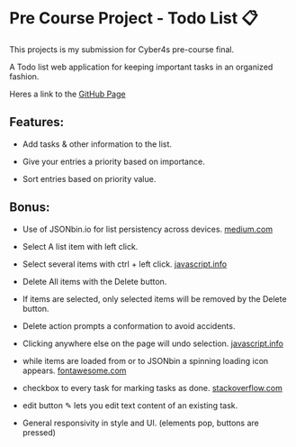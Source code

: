 # Pre Course Project - Todo List 📋

This projects is my submission for Cyber4s pre-course final.

A Todo list web application for keeping important tasks in an organized fashion.

Heres a link to the [GitHub Page](https://alontzafari.github.io/todo-app/src/)

## Features:

- Add tasks & other information to the list.

- Give your entries a priority based on importance.

- Sort entries based on priority value.

## Bonus:

- Use of JSONbin.io for list persistency across devices. [medium.com](https://medium.com/@9cv9official/what-are-get-post-put-patch-delete-a-walkthrough-with-javascripts-fetch-api-17be31755d28)

- Select A list item with left click.

- Select several items with ctrl + left click. [javascript.info](https://javascript.info/mouse-events-basics#selectable-list)

- Delete All items with the Delete button.

- If items are selected, only selected items will be removed by the Delete button.

- Delete action prompts a conformation to avoid accidents.

- Clicking anywhere else on the page will undo selection. [javascript.info](https://javascript.info/event-delegation)

- while items are loaded from or to JSONbin a spinning loading icon appears. [fontawesome.com](https://fontawesome.com/v4.7.0/icons)

- checkbox to every task for marking tasks as done. [stackoverflow.com](https://stackoverflow.com/questions/14544104/checkbox-check-event-listener)

- edit button ✎ lets you edit text content of an existing task. 

- General responsivity in style and UI. (elements pop, buttons are pressed)




